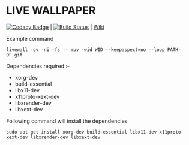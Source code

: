 # LIVE WALLPAPER 

[![Codacy Badge](https://api.codacy.com/project/badge/Grade/b67f6c059f214292ba2606560b8e1735)](https://app.codacy.com/app/xeon-zolt/livewall?utm_source=github.com&utm_medium=referral&utm_content=yogdaan/livewall&utm_campaign=badger) | [![Build Status](https://travis-ci.org/yogdaan/livewall.svg?branch=master)](https://travis-ci.org/yogdaan/livewall) | [Wiki](https://github.com/yogdaan/livewall/wiki)

Example command

```
livewall -ov -ni -fs -- mpv -wid WID --keepaspect=no --loop PATH-OF.gif 

```
Dependencies required :-

* xorg-dev
* build-essential
* libx11-dev
* x11proto-xext-dev
* libxrender-dev
* libxext-dev 


Following command will install the dependencies 

```
sudo apt-get install xorg-dev build-essential libx11-dev x11proto-xext-dev libxrender-dev libxext-dev

```

 
